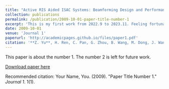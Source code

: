 ```yaml
---
title: "Active RIS Aided ISAC Systems: Beamforming Design and Performance Analysis"
collection: publications
permalink: /publication/2009-10-01-paper-title-number-1
excerpt: 'This is my first work from 2022.9 to 2023.11. Feeling fortunate to be accepted by IEEE TCOM. Hopefully, you find it intriguing to some extent!'
date: 2009-10-01
venue: 'Journal 1'
paperurl: 'http://academicpages.github.io/files/paper1.pdf'
citation: '**Z. Yu**, H. Ren, C. Pan, G. Zhou, B. Wang, M. Dong, J. Wang "Active RIS Aided ISAC Systems: Beamforming Design and Performance Analysis," in IEEE Transactions on Communications, doi: 10.1109/TCOMM.2023.3332856.'
---
```

This paper is about the number 1. The number 2 is left for future work.

[Download paper here](http://academicpages.github.io/files/paper1.pdf)

Recommended citation: Your Name, You. (2009). "Paper Title Number 1." <i>Journal 1</i>. 1(1).